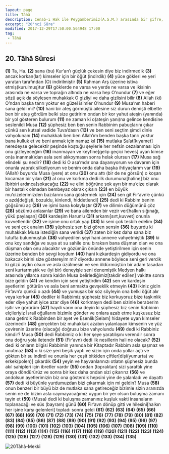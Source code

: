 ```yaml
---
layout: page
title: Tâhâ
description: Cenab-ı Hak ile Peygamberimiz(A.S.M.) arasında bir şifre, Peygamberimizin(A.S.M) bir ismidir
excerpt: "20'nci Sûre"
modified: 2017-12-29T17:50:00.564948 17:00
tag: 
 - Tâhâ
---
```


## 20. Tâhâ Sûresi

**(1)** Ta, Ha.
**(2)** sana (bu) Kur’an’ı güçlük çekesin diye biz indirmedik
**(3)** ancak korkan(lar) kimseler için bir öğüt (indirdik)
**(4)** yüce gökleri ve yeri yaratan tarafından (O) indirilmiştir
**(5)** Rahman Arş üzerine istiva etmiş(kurulmuş)tur
**(6)** göklerde ne varsa ve yerde ne varsa ve ikisinin arasında ne varsa ve toprağın altında ne varsa hep O’nundur
**(7)** ve eğer sözü açık da söylesen muhakkak O gizliyi ve daha gizlisini bilir 
**(8)** Allah (ki) O’ndan başka tanrı yoktur en güzel isimler O’nundur
**(9)** Musa’nın haberi sana geldi mi?
**(10)** hani bir ateş görmüştü ailesine siz durun demişti elbette ben bir ateş gördüm belki size getiririm ondan bir kor yahut ateşin (yanında) bir yol gösteren bulurum
**(11)** ne zaman ki o(ateşin yanı)na gelince kendisine seslenildi Musa
**(12)** şüphesiz ben ben senin Rabbinim pabuçlarını çıkar çünkü sen kutsal vadide Tuva’dasın
**(13)** ve ben seni seçtim şimdi dinle vahyolunanı
**(14)** muhakkak ben ben Allah’ım benden başka tanrı yoktur bana kulluk et ve beni anmak için namaz kıl
**(15)** mutlaka Sa’at[kıyamet] neredeyse gelecektir peşinde koştuğu şeylerle her nefsin cezalanması için onu gizleyeceğim
**(16)** inanmayan ve keyfine[gelip geçici heves] uyan kimse on(a inanmak)dan asla seni alıkoymasın sonra helak olursun 
**(17)** Musa sağ elindeki şu nedir?
**(18)** dedi ki O asa’mdır ona dayanıyorum ve davarım için onunla yaprak silkeliyorum ve benim onda daha başka ihtiyaçlarım var 
**(19)** (Allah) buyurdu Musa (yere) at onu
**(20)** onu attı (bir de ne görsün) o koşan kocaman bir yılan
**(21)** al onu ve korkma dedi ilk durumuna[haline] biz onu [birbiri ardınca]sokacağız
**(22)** ve elini böğrüne sok ayrı bir mu’cize olarak bir hastalık olmadan bembeyaz olarak çıksın
**(23)** en büyük mu’cizelerimizden bazılarını sana göstermek için
**(24)** sen git Fir’avn’e çünkü o azdı[değişti, bozuldu, kinlendi, hiddetlendi]
**(25)** dedi ki Rabbim benim göğsümü aç
**(26)** ve işimi bana kolaylaştır
**(27)** ve dilimin düğümünü çöz
**(28)** sözümü anlasınlar
**(29)** ve bana ailemden bir vezir ver[halkın sığınağı, yükü paylaşan]
**(30)** kardeşim Harun’u
**(31)** arkamı[sırt,kuvvet] onunla kuvvetlendir
**(32)** ve işime onu ortak yap
**(33)** ki seni çok tesbih edelim
**(34)** ve seni çok analım
**(35)** şüphesiz sen bizi gören sensin
**(36)** buyurdu ki muhakkak Musa istediğin sana verildi 
**(37)** zaten bir kez daha sana biz lutufta bulunmuştuk
**(38)** vahyedilen şeyi hani annene vahyetmiştik
**(39)** ki onu koy sandığa ve suya at su sahile onu bıraksın bana düşman olan ve ona düşman olan onu alacaktır ve gözümün önünde yetiştirilmen için senin üzerine benden bir sevgi koydum
**(40)** hani kızkardeşin gidiyordu ve ona bakacak birini size göstereyim mi? diyordu annene böylece seni geri verdik ki gözü aydın olsun ve asla üzülmesin ve sen öldürmüştün bir adam tasadan seni kurtarmıştık ve (iyi bir) deneyişle seni denemiştik Medyen halkı arasında yıllarca sonra kaldın Musa belirlediğimiz[takdir edilen] vakitte sonra bize geldin
**(41)** ve kendim için seni yetiştirdim
**(42)** sen ve kardeşin ayetlerimi götürün ve asla beni anmakta gevşeklik etmeyin
**(43)** ikiniz gidin Fir’avn’a çünkü o azdı
**(44)** ve yumuşak bir söz söyleyin ona belki öğüt alır veya korkar
**(45)** dediler ki Rabbimiz şüphesiz biz korkuyoruz bize taşkınlık eder diye yahut iyice azar diye
**(46)** korkmayın dedi ben sizinle beraberim işitir ve görürüm
**(47)** haydi varın ona deyin ki şüphesiz biz senin Rabbinin elçileriyiz İsrail oğullarını bizimle gönder ve onlara azab etme kuşkusuz biz sana getirdik Rabbinden bir ayet ve Esenlik[Selam] hidayete uyan kimseler üzerinedir
**(48)** gerçekten biz muhakkak azabın yalanlayan kimsenin ve yüz çevirenin üzerine (olacağı) doğrusu bize vahyolundu 
**(49)** dedi ki Rabbiniz kimdir? Musa
**(50)** dedi Rabbimiz o ki her şeye yaratılışını verendir sonra onu doğru yola iletendir
**(51)** (Fir’avn) dedi ilk nesillerin hali ne olacak?
**(52)** dedi ki onların bilgisi Rabbimin yanında bir Kitaptadır Rabbim asla şaşmaz ve unutmaz
**(53)** o ki size yeri beşik yaptı ve sizin için onda yollar açtı ve gökten bir su indirdi ve onunla her çeşit bitkiden çiftler[dişi(yumurta) ve erkek(polen)] çıkardık
**(54)** yeyin ve hayvanlarınızı otlatın şüphesiz bunda akıl sahipleri için ibretler vardır
**(55)** ondan (topraktan) sizi yarattık yine oraya döndürürüz ve sonra bir kez daha ondan sizi çıkarırız 
**(56)** ve andolsun ayetlerimizin biz ona gösterdik hepsini yine de yalanladı ve dayattı
**(57)** dedi ki büyünle yurdumuzdan bizi çıkarmak için mi geldin? Musa
**(58)** onun benzeri bir büyü biz de mutlaka sana getireceğiz bizimle sizin aranızda senin ne de bizim asla caymayacağımız uygun bir yer olsun buluşma zamanı tayin et
**(59)** (Musa) dedi ki buluşma zamanınız kuşluk vakti insanaların toplanacağı ve süs (bayram) günü
**(60)** Fir’avn dönüp gitti ve hilesini[halkın her işine karşı gelenleri] topladı sonra geldi
**(61)** 
**(62)** 
**(63)** 
**(64)** 
**(65)** 
**(66)** 
**(67)** 
**(68)** 
**(69)** 
**(70)** 
**(71)** 
**(72)** 
**(73)** 
**(74)** 
**(75)** 
**(76)** 
**(77)** 
**(78)** 
**(79)** 
**(80)** 
**(81)** 
**(82)** 
**(83)** 
**(84)** 
**(85)** 
**(86)** 
**(87)**
**(88)** 
**(89)** 
**(90)** 
**(91)**
**(92)** 
**(93)** 
**(94)** 
**(95)** 
**(96)** 
**(97)** 
**(98)** 
**(99)** 
**(100)** 
**(101)** 
**(102)** 
**(103)** 
**(104)** 
**(105)** 
**(106)** 
**(107)** 
**(108)** 
**(109)** 
**(110)** 
**(111)** 
**(112)** 
**(113)** 
**(114)** 
**(115)** 
**(116)** 
**(117)** 
**(118)** 
**(119)** 
**(120)** 
**(121)** 
**(122)** 
**(123)** 
**(124)** 
**(125)** 
**(126)** 
**(127)** 
**(128)** 
**(129)** 
**(130)** 
**(131)** 
**(132)** 
**(133)** 
**(134)** 
**(135)** 

![20Tâhâ-Mekkî]({{site.url}}/images/ayrac-muhur.png)
